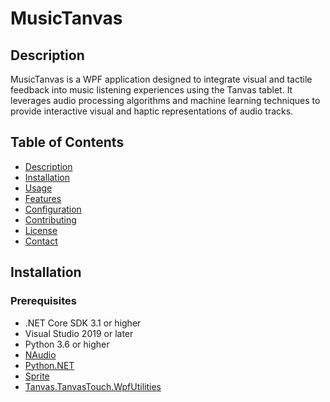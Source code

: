 # MusicTanvas
## Description
MusicTanvas is a WPF application designed to integrate visual and tactile feedback into music listening experiences using the Tanvas tablet. It leverages audio processing algorithms and machine learning techniques to provide interactive visual and haptic representations of audio tracks.

## Table of Contents
- [Description](#description)
- [Installation](#installation)
- [Usage](#usage)
- [Features](#features)
- [Configuration](#configuration)
- [Contributing](#contributing)
- [License](#license)
- [Contact](#contact)

## Installation
### Prerequisites
- .NET Core SDK 3.1 or higher
- Visual Studio 2019 or later
- Python 3.6 or higher
- [NAudio](https://github.com/naudio/NAudio)
- [Python.NET](https://pythonnet.github.io/)
- [Sprite](https://www.nuget.org/packages/Sprite/)
- [Tanvas.TanvasTouch.WpfUtilities](https://api-docs.tanvas.co/tanvastouch/dotnet/5.0.1/api/index.html)
